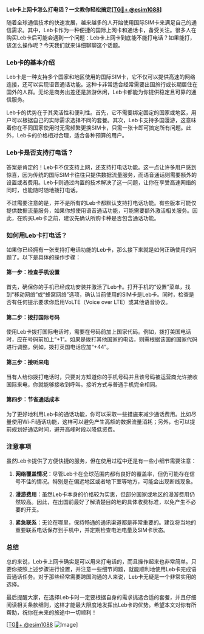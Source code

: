 **Leb卡上网卡怎么打电话？一文教你轻松搞定[[TG💪+ @esim1088](https://t.me/s/esim1088)]**

随着全球通信技术的快速发展，越来越多的人开始使用国际SIM卡来满足自己的通信需求。其中，Leb卡作为一种便捷的国际上网卡和通话卡，备受关注。很多人在购买Leb卡后可能会遇到一个问题：Leb卡上网卡到底能不能打电话？如果能打，该怎么操作呢？今天我们就来详细聊聊这个话题。

### Leb卡的基本介绍

Leb卡是一种支持多个国家和地区使用的国际SIM卡，它不仅可以提供高速的网络连接，还可以实现语音通话功能。这种卡非常适合经常需要出国旅行或长期居住在国外的人群。无论是商务出差还是旅游休闲，Leb卡都能为你提供稳定且可靠的通信服务。

Leb卡的优势在于其灵活性和便利性。首先，它不需要绑定固定的国家或地区，用户可以根据自己的实际需求选择不同的套餐。其次，Leb卡支持多国漫游，这意味着你在不同国家使用时无需频繁更换SIM卡，只需一张卡即可搞定所有问题。此外，Leb卡的价格相对合理，适合各种预算的用户。

### Leb卡是否支持打电话？

答案是肯定的！Leb卡不仅支持上网，还支持打电话功能。这一点让许多用户感到惊喜，因为传统的国际SIM卡往往只提供数据流量服务，而语音通话则需要额外的设置或者费用。Leb卡则通过内置的技术解决了这一问题，让你在享受高速网络的同时，也能随时随地拨打电话。

不过需要注意的是，并不是所有的Leb卡都默认支持打电话功能。有些版本可能仅提供数据流量服务，如果你想使用语音通话功能，可能需要额外激活相关服务。因此，在购买Leb卡之前，建议先确认所购卡种是否包含通话功能。

### 如何用Leb卡打电话？

如果你已经拥有一张支持打电话功能的Leb卡，那么接下来就是如何正确使用的问题了。以下是具体的操作步骤：

#### 第一步：检查手机设置
首先，确保你的手机已经成功安装并激活了Leb卡。打开手机的“设置”菜单，找到“移动网络”或“蜂窝网络”选项，确认当前使用的SIM卡是Leb卡。同时，检查是否有任何提示要求你启用VoLTE（Voice over LTE）或其他语音协议。

#### 第二步：拨打国际号码
使用Leb卡拨打国际电话时，需要在号码前加上国家代码。例如，拨打美国电话时，应在号码前加上“+1”。如果是拨打其他国家的电话，则需根据该国的国家代码进行调整。例如，拨打英国电话应加“+44”。

#### 第三步：接听来电
当有人给你拨打电话时，只要对方知道你的手机号码并且该号码被运营商允许接收国际来电，你就能够接收到呼叫。接听方式与普通手机完全相同。

#### 第四步：节省通话成本
为了更好地利用Leb卡的通话功能，你可以采取一些措施来减少通话费用。比如尽量使用Wi-Fi通话功能，这样可以避免产生高额的数据流量消耗；另外，也可以提前规划好通话时间，避开高峰时段以降低资费。

### 注意事项

虽然Leb卡提供了方便快捷的服务，但在使用过程中还是有一些小细节需要注意：

1. **网络覆盖情况**：尽管Leb卡在全球范围内都有良好的覆盖率，但仍可能存在信号不佳的情况。特别是在偏远地区或者地下室等地方，可能会出现断线现象。
   
2. **漫游费用**：虽然Leb卡本身的价格较为实惠，但部分国家或地区的漫游费用仍然较高。因此，在出国前最好了解清楚目的地的具体收费标准，以免产生不必要的开支。

3. **紧急联系**：无论在哪里，保持畅通的通讯渠道都是非常重要的。建议将当地的重要联系电话保存到手机中，并定期检查电池电量及SIM卡状态。

### 总结

总的来说，Leb卡上网卡确实是可以用来打电话的，而且操作起来也非常简单。只要你按照上述步骤进行设置，并注意一些细节问题，就能顺利地使用Leb卡完成语音通话任务。对于那些经常需要跨国沟通的人来说，Leb卡无疑是一个非常实用的选择。

最后提醒大家，在选择Leb卡时一定要根据自身的需求挑选合适的套餐，并且仔细阅读相关条款细则，这样才能最大限度地发挥出Leb卡的优势。希望本文对你有所帮助，祝你在未来的旅途中一切顺利！

[[TG💪+ @esim1088](https://t.me/s/esim1088) ![Image](https://i.postimg.cc/4NQfJmqS/Snipaste-2025-05-13-00-14-12.png)]